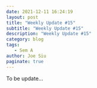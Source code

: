 ```yaml
---
date: 2021-12-11 16:24:19
layout: post
title: "Weekly Update #15"
subtitle: "Weekly Update #15"
description: "Weekly Update #15"
category: blog
tags:
   - Sem A
author: Joe Siu
paginate: true
---
```

To be update...
